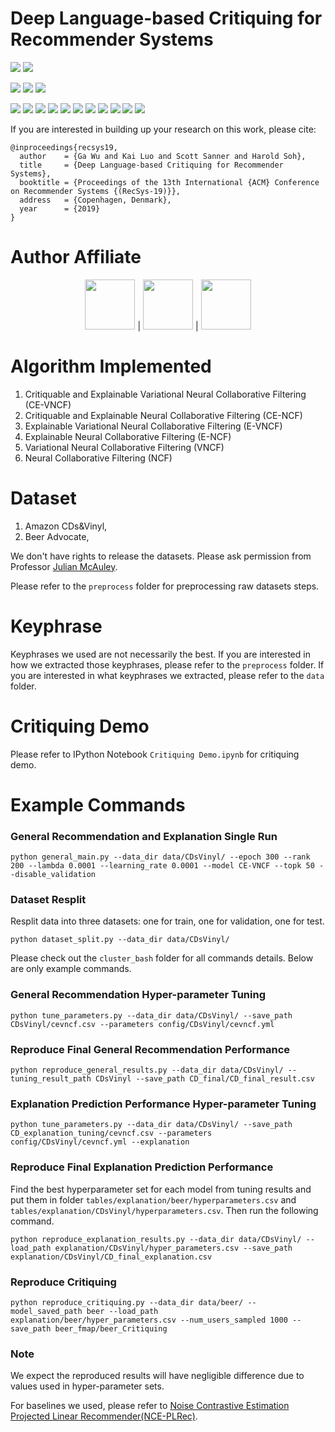 Deep Language-based Critiquing for Recommender Systems
====================================================================
![](https://img.shields.io/badge/linux-ubuntu-red.svg)
![](https://img.shields.io/badge/Mac-OS-red.svg)

![](https://img.shields.io/badge/cuda-10.0-green.svg)
![](https://img.shields.io/badge/python-2.7-green.svg)
![](https://img.shields.io/badge/python-3.6-green.svg)

![](https://img.shields.io/badge/cython-0.29-blue.svg)
![](https://img.shields.io/badge/fbpca-1.0-blue.svg)
![](https://img.shields.io/badge/matplotlib-3.0.0-blue.svg)
![](https://img.shields.io/badge/numpy-1.15.2-blue.svg)
![](https://img.shields.io/badge/pandas-0.23.3-blue.svg)
![](https://img.shields.io/badge/pyyaml-4.1-blue.svg)
![](https://img.shields.io/badge/scipy-1.1.0-blue.svg)
![](https://img.shields.io/badge/seaborn-0.9.0-blue.svg)
![](https://img.shields.io/badge/sklearn-0.20.1-blue.svg)
![](https://img.shields.io/badge/tensorflow-1.12.0-blue.svg)
![](https://img.shields.io/badge/tqdm-4.28.1-blue.svg)


If you are interested in building up your research on this work, please cite:
```
@inproceedings{recsys19,
  author    = {Ga Wu and Kai Luo and Scott Sanner and Harold Soh},
  title     = {Deep Language-based Critiquing for Recommender Systems},
  booktitle = {Proceedings of the 13th International {ACM} Conference on Recommender Systems {(RecSys-19)}},
  address   = {Copenhagen, Denmark},
  year      = {2019}
}
```

# Author Affiliate
<p align="center">
<a href="https://www.utoronto.ca//"><img src="https://github.com/wuga214/NCE_Projected_LRec/blob/master/logos/U-of-T-logo.svg" height="80"></a> | 
<a href="https://vectorinstitute.ai/"><img src="https://github.com/wuga214/NCE_Projected_LRec/blob/master/logos/vectorlogo.svg" height="80"></a> | 
<a href="http://nus.edu.sg/"><img src="https://github.com/wuga214/DeepCritiquingForRecSys/blob/refactor/logos/NUS_Logo.svg"  height="80"></a>
</p>

# Algorithm Implemented
1. Critiquable and Explainable Variational Neural Collaborative Filtering (CE-VNCF)
2. Critiquable and Explainable Neural Collaborative Filtering (CE-NCF)
3. Explainable Variational Neural Collaborative Filtering (E-VNCF)
4. Explainable Neural Collaborative Filtering (E-NCF)
5. Variational Neural Collaborative Filtering (VNCF)
6. Neural Collaborative Filtering (NCF)

# Dataset
1. Amazon CDs&Vinyl,
2. Beer Advocate,

We don't have rights to release the datasets. Please ask permission from Professor [Julian McAuley](https://cseweb.ucsd.edu/~jmcauley/).

Please refer to the `preprocess` folder for preprocessing raw datasets steps.

# Keyphrase
Keyphrases we used are not necessarily the best. If you are interested in how we extracted those keyphrases, please refer to the `preprocess` folder. If you are interested in what keyphrases we extracted, please refer to the `data` folder.

# Critiquing Demo
Please refer to IPython Notebook `Critiquing Demo.ipynb` for critiquing demo.

# Example Commands

### General Recommendation and Explanation Single Run
```
python general_main.py --data_dir data/CDsVinyl/ --epoch 300 --rank 200 --lambda 0.0001 --learning_rate 0.0001 --model CE-VNCF --topk 50 --disable_validation
```

### Dataset Resplit
Resplit data into three datasets: one for train, one for validation, one for test.
```
python dataset_split.py --data_dir data/CDsVinyl/
```

Please check out the `cluster_bash` folder for all commands details. Below are only example commands.

### General Recommendation Hyper-parameter Tuning
```
python tune_parameters.py --data_dir data/CDsVinyl/ --save_path CDsVinyl/cevncf.csv --parameters config/CDsVinyl/cevncf.yml
```

### Reproduce Final General Recommendation Performance
```
python reproduce_general_results.py --data_dir data/CDsVinyl/ --tuning_result_path CDsVinyl --save_path CD_final/CD_final_result.csv
```

### Explanation Prediction Performance Hyper-parameter Tuning
```
python tune_parameters.py --data_dir data/CDsVinyl/ --save_path CD_explanation_tuning/cevncf.csv --parameters config/CDsVinyl/cevncf.yml --explanation
```

### Reproduce Final Explanation Prediction Performance
Find the best hyperparameter set for each model from tuning results and put them in folder `tables/explanation/beer/hyperparameters.csv` and `tables/explanation/CDsVinyl/hyperparameters.csv`. Then run the following command.
```
python reproduce_explanation_results.py --data_dir data/CDsVinyl/ --load_path explanation/CDsVinyl/hyper_parameters.csv --save_path explanation/CDsVinyl/CD_final_explanation.csv
```

### Reproduce Critiquing
```
python reproduce_critiquing.py --data_dir data/beer/ --model_saved_path beer --load_path explanation/beer/hyper_parameters.csv --num_users_sampled 1000 --save_path beer_fmap/beer_Critiquing
```

### Note
We expect the reproduced results will have negligible difference due to values used in hyper-parameter sets.

For baselines we used, please refer to [Noise Contrastive Estimation Projected Linear Recommender(NCE-PLRec)](https://github.com/wuga214/NCE_Projected_LRec).
